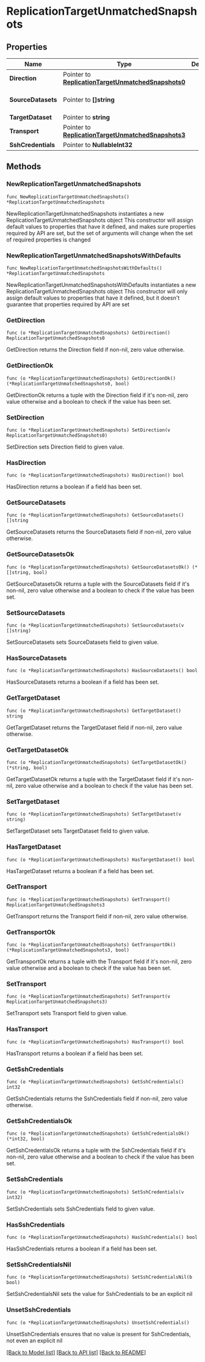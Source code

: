 # ReplicationTargetUnmatchedSnapshots

## Properties

Name | Type | Description | Notes
------------ | ------------- | ------------- | -------------
**Direction** | Pointer to [**ReplicationTargetUnmatchedSnapshots0**](ReplicationTargetUnmatchedSnapshots0.md) |  | [optional] 
**SourceDatasets** | Pointer to **[]string** |  | [optional] [default to []]
**TargetDataset** | Pointer to **string** |  | [optional] 
**Transport** | Pointer to [**ReplicationTargetUnmatchedSnapshots3**](ReplicationTargetUnmatchedSnapshots3.md) |  | [optional] 
**SshCredentials** | Pointer to **NullableInt32** |  | [optional] 

## Methods

### NewReplicationTargetUnmatchedSnapshots

`func NewReplicationTargetUnmatchedSnapshots() *ReplicationTargetUnmatchedSnapshots`

NewReplicationTargetUnmatchedSnapshots instantiates a new ReplicationTargetUnmatchedSnapshots object
This constructor will assign default values to properties that have it defined,
and makes sure properties required by API are set, but the set of arguments
will change when the set of required properties is changed

### NewReplicationTargetUnmatchedSnapshotsWithDefaults

`func NewReplicationTargetUnmatchedSnapshotsWithDefaults() *ReplicationTargetUnmatchedSnapshots`

NewReplicationTargetUnmatchedSnapshotsWithDefaults instantiates a new ReplicationTargetUnmatchedSnapshots object
This constructor will only assign default values to properties that have it defined,
but it doesn't guarantee that properties required by API are set

### GetDirection

`func (o *ReplicationTargetUnmatchedSnapshots) GetDirection() ReplicationTargetUnmatchedSnapshots0`

GetDirection returns the Direction field if non-nil, zero value otherwise.

### GetDirectionOk

`func (o *ReplicationTargetUnmatchedSnapshots) GetDirectionOk() (*ReplicationTargetUnmatchedSnapshots0, bool)`

GetDirectionOk returns a tuple with the Direction field if it's non-nil, zero value otherwise
and a boolean to check if the value has been set.

### SetDirection

`func (o *ReplicationTargetUnmatchedSnapshots) SetDirection(v ReplicationTargetUnmatchedSnapshots0)`

SetDirection sets Direction field to given value.

### HasDirection

`func (o *ReplicationTargetUnmatchedSnapshots) HasDirection() bool`

HasDirection returns a boolean if a field has been set.

### GetSourceDatasets

`func (o *ReplicationTargetUnmatchedSnapshots) GetSourceDatasets() []string`

GetSourceDatasets returns the SourceDatasets field if non-nil, zero value otherwise.

### GetSourceDatasetsOk

`func (o *ReplicationTargetUnmatchedSnapshots) GetSourceDatasetsOk() (*[]string, bool)`

GetSourceDatasetsOk returns a tuple with the SourceDatasets field if it's non-nil, zero value otherwise
and a boolean to check if the value has been set.

### SetSourceDatasets

`func (o *ReplicationTargetUnmatchedSnapshots) SetSourceDatasets(v []string)`

SetSourceDatasets sets SourceDatasets field to given value.

### HasSourceDatasets

`func (o *ReplicationTargetUnmatchedSnapshots) HasSourceDatasets() bool`

HasSourceDatasets returns a boolean if a field has been set.

### GetTargetDataset

`func (o *ReplicationTargetUnmatchedSnapshots) GetTargetDataset() string`

GetTargetDataset returns the TargetDataset field if non-nil, zero value otherwise.

### GetTargetDatasetOk

`func (o *ReplicationTargetUnmatchedSnapshots) GetTargetDatasetOk() (*string, bool)`

GetTargetDatasetOk returns a tuple with the TargetDataset field if it's non-nil, zero value otherwise
and a boolean to check if the value has been set.

### SetTargetDataset

`func (o *ReplicationTargetUnmatchedSnapshots) SetTargetDataset(v string)`

SetTargetDataset sets TargetDataset field to given value.

### HasTargetDataset

`func (o *ReplicationTargetUnmatchedSnapshots) HasTargetDataset() bool`

HasTargetDataset returns a boolean if a field has been set.

### GetTransport

`func (o *ReplicationTargetUnmatchedSnapshots) GetTransport() ReplicationTargetUnmatchedSnapshots3`

GetTransport returns the Transport field if non-nil, zero value otherwise.

### GetTransportOk

`func (o *ReplicationTargetUnmatchedSnapshots) GetTransportOk() (*ReplicationTargetUnmatchedSnapshots3, bool)`

GetTransportOk returns a tuple with the Transport field if it's non-nil, zero value otherwise
and a boolean to check if the value has been set.

### SetTransport

`func (o *ReplicationTargetUnmatchedSnapshots) SetTransport(v ReplicationTargetUnmatchedSnapshots3)`

SetTransport sets Transport field to given value.

### HasTransport

`func (o *ReplicationTargetUnmatchedSnapshots) HasTransport() bool`

HasTransport returns a boolean if a field has been set.

### GetSshCredentials

`func (o *ReplicationTargetUnmatchedSnapshots) GetSshCredentials() int32`

GetSshCredentials returns the SshCredentials field if non-nil, zero value otherwise.

### GetSshCredentialsOk

`func (o *ReplicationTargetUnmatchedSnapshots) GetSshCredentialsOk() (*int32, bool)`

GetSshCredentialsOk returns a tuple with the SshCredentials field if it's non-nil, zero value otherwise
and a boolean to check if the value has been set.

### SetSshCredentials

`func (o *ReplicationTargetUnmatchedSnapshots) SetSshCredentials(v int32)`

SetSshCredentials sets SshCredentials field to given value.

### HasSshCredentials

`func (o *ReplicationTargetUnmatchedSnapshots) HasSshCredentials() bool`

HasSshCredentials returns a boolean if a field has been set.

### SetSshCredentialsNil

`func (o *ReplicationTargetUnmatchedSnapshots) SetSshCredentialsNil(b bool)`

 SetSshCredentialsNil sets the value for SshCredentials to be an explicit nil

### UnsetSshCredentials
`func (o *ReplicationTargetUnmatchedSnapshots) UnsetSshCredentials()`

UnsetSshCredentials ensures that no value is present for SshCredentials, not even an explicit nil

[[Back to Model list]](../README.md#documentation-for-models) [[Back to API list]](../README.md#documentation-for-api-endpoints) [[Back to README]](../README.md)


